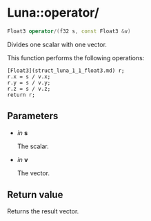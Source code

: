 # Luna::operator/

```c++
Float3 operator/(f32 s, const Float3 &v)
```

Divides one scalar with one vector. 

This function performs the following operations: 
```
[Float3](struct_luna_1_1_float3.md) r;
r.x = s / v.x;
r.y = s / v.y;
r.z = s / v.z;
return r;
```


## Parameters
* *in* **s**

    The scalar. 

* *in* **v**

    The vector. 

## Return value
Returns the result vector. 

